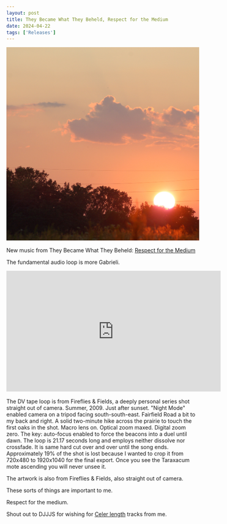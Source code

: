 ```yaml
---
layout: post
title: They Became What They Beheld, Respect for the Medium
date: 2024-04-22
tags: ['Releases']
---
```

![Respect for the Medium](/assets/images/respect-for-the-medium.jpg)

New music from They Became What They Beheld: [Respect for the Medium](https://theybecamewhattheybeheld.bandcamp.com/album/respect-for-the-medium)

The fundamental audio loop is more Gabrieli.<!--x-->

<iframe width="560" height="315" src="https://www.youtube.com/embed/nzW5i-ifn5g?si=nEgFG8FmWsvw0DJC" title="YouTube video player" frameborder="0" allow="accelerometer; autoplay; clipboard-write; encrypted-media; gyroscope; picture-in-picture; web-share" referrerpolicy="strict-origin-when-cross-origin" allowfullscreen></iframe>

The DV tape loop is from Fireflies & Fields, a deeply personal series shot straight out of camera. Summer, 2009. Just after sunset. "Night Mode" enabled camera on a tripod facing south-south-east. Fairfield Road a bit to my back and right. A solid two-minute hike across the prairie to touch the first oaks in the shot. Macro lens on. Optical zoom maxed. Digital zoom zero. The key: auto-focus enabled to force the beacons into a duel until dawn. The loop is 21.17 seconds long and employs neither dissolve nor crossfade. It is same hard cut over and over until the song ends. Approximately 19% of the shot is lost because I wanted to crop it from 720x480 to 1920x1040 for the final export. Once you see the Taraxacum mote ascending you will never unsee it.

The artwork is also from Fireflies & Fields, also straight out of camera.

These sorts of things are important to me.

Respect for the medium.

Shout out to DJJJS for wishing for [Celer length](http://celer.jp) tracks from me.
